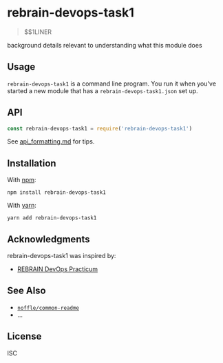 
# rebrain-devops-task1

> $$1LINER

background details relevant to understanding what this module does

## Usage


`rebrain-devops-task1` is a command line program. You run it when you've started a new
module that has a `rebrain-devops-task1.json` set up.

## API

```js
const rebrain-devops-task1 = require('rebrain-devops-task1')
```

See [api_formatting.md](api_formatting.md) for tips.

## Installation

With [npm](https://npmjs.org/):

```shell
npm install rebrain-devops-task1
```

With [yarn](https://yarnpkg.com/en/):

```shell
yarn add rebrain-devops-task1
```

## Acknowledgments

rebrain-devops-task1 was inspired by:

- [REBRAIN DevOps Practicum](https://lk.rebrainme.com/devops?page=tasks)

## See Also

- [`noffle/common-readme`](https://github.com/noffle/common-readme)
- ...

## License

ISC
